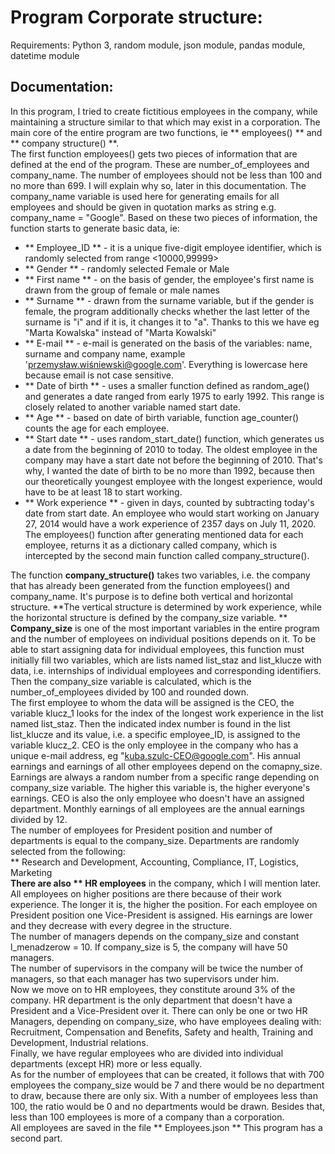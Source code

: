# Program Corporate structure:

Requirements: Python 3, random module, json module, pandas module, datetime module

## Documentation:
In this program, I tried to create fictitious employees in the company, while maintaining a structure similar to that which may exist in a corporation.
The main core of the entire program are two functions, ie ** employees() ** and ** company structure() **. <br>
The first function employees() gets two pieces of information that are defined at the end of the program.
These are number_of_employees and company_name. The number of employees should not be less than 100 and no more than 699. I will explain why so, later
in this documentation. The company_name variable is used here for generating emails for all employees and should be given in quotation marks as
string e.g. company_name = "Google". Based on these two pieces of information, the function starts to generate basic data, ie: <br>
- ** Employee_ID ** - it is a unique five-digit employee identifier, which is randomly selected from range <10000,99999> <br>
- ** Gender ** - randomly selected Female or Male <br>
- ** First name ** - on the basis of gender, the employee's first name is drawn from the group of female or male names <br>
- ** Surname ** - drawn from the surname variable, but if the gender is female, the program additionally checks whether the last letter of the surname is "i"
  and if it is, it changes it to "a". Thanks to this we have eg "Marta Kowalska" instead of "Marta Kowalski" <br>
- ** E-mail ** - e-mail is generated on the basis of the variables: name, surname and company name,
  example 'przemysław.wiśniewski@google.com'. Everything is lowercase here because email is not case sensitive. <br>
- ** Date of birth ** - uses a smaller function defined as random_age() and generates a date
  ranged from early 1975 to early 1992. This range is closely related to another variable
  named start date. <br>
- ** Age ** - based on date of birth variable, function age_counter() counts the age for each employee. <br>
- ** Start date ** - uses random_start_date() function, which generates us a date from the beginning of 2010 to today. The oldest employee in the company may
  have a start date not before the beginning of 2010. That's why, I wanted the date of birth to be no more than 1992, because then our theoretically
  youngest employee with the longest experience, would have to be at least 18 to start working. <br>
- ** Work experience ** - given in days, counted by subtracting today's date from start date.
  An employee who would start working on January 27, 2014 would have a work experience of 2357 days on July 11, 2020.
The employees() function after generating mentioned data for each employee, returns
it as a dictionary called company, which is intercepted by the second main function called company_structure(). <br>


The function **company_structure()** takes two variables, i.e. the company that has already been generated from the function employees()
and company_name.
It's purpose is to define both vertical and horizontal structure. **The vertical structure is determined by work experience,
while the horizontal structure is defined by the company_size variable. ** <br>
**Company_size** is one of the most important variables in the entire program and the number of employees on individual positions depends on it.
To be able to start assigning data for individual employees, this function must initially fill two variables, which are lists named list_staz and
list_klucze with data, i.e. internships of individual employees and corresponding identifiers. Then the company_size variable is calculated, which is
the number_of_employees divided by 100 and rounded down. <br>
The first employee to whom the data will be assigned is the CEO, the variable klucz_1 looks for the index of the longest work experience in the list
named list_staz. Then the indicated index number is found in the list list_klucze and its value, i.e. a specific employee_ID, is assigned to the variable klucz_2.
CEO is the only employee in the company who has a unique e-mail address, eg "kuba.szulc-CEO@google.com". His annual earnings and earnings of all other
employees depend on the comapny_size.
Earnings are always a random number from a specific range depending on company_size variable. The higher this variable is, the higher everyone's earnings.
CEO is also the only employee who doesn't have an assigned department. Monthly earnings of all employees are the annual earnings divided by 12. <br>
The number of employees for President position and number of departments is equal to the company_size. Departments are randomly selected from the following:<br>
** Research and Development, Accounting, Compliance, IT, Logistics, Marketing **<br>
There are also ** HR employees** in the company, which I will mention later. All employees on higher positions are there because of their work experience.
The longer it is, the higher the position.
For each employee on President position one Vice-President is assigned. His earnings are lower and they decrease with every degree in the structure.<br>
The number of managers depends on the company_size and constant l_menadzerow = 10. If company_size is 5, the company will have 50 managers. <br>
The number of supervisors in the company will be twice the number of managers, so that each manager has two supervisors under him.<br>
Now we move on to HR employees, they constitute around 3% of the company. HR department is the only department that doesn't have a President and a Vice-President over it.
There can only be one or two HR Managers, depending on company_size, who have employees dealing with: Recruitment, Compensation and Benefits,
Safety and health, Training and Development, Industrial relations. <br>
Finally, we have regular employees who are divided into individual departments (except HR) more or less equally. <br>
As for the number of employees that can be created, it follows that with 700 employees the company_size would be 7 and there would be no
department to draw, because there are only six. With a number of employees less than 100, the ratio would be 0 and no departments would be drawn.
Besides that, less than 100 employees is more of a company than a corporation. <br>
All employees are saved in the file ** Employees.json **
This program has a second part.
